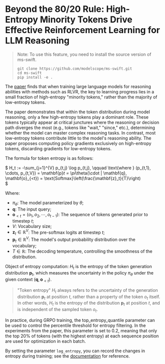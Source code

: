 # Beyond the 80/20 Rule: High-Entropy Minority Tokens Drive Effective Reinforcement Learning for LLM Reasoning

> Note: To use this feature, you need to install the source version of ms-swift.
>```
>git clone https://github.com/modelscope/ms-swift.git
>cd ms-swift
>pip install -e .
>```

The [paper](https://arxiv.org/abs/2506.01939) finds that when training large language models for reasoning abilities with methods such as RLVR, the key to learning progress lies in a small fraction of high-entropy "minority tokens," rather than the majority of low-entropy tokens.

The paper demonstrates that within the token distribution during model reasoning, only a few high-entropy tokens play a dominant role. These tokens typically appear at critical junctures where the reasoning or decision path diverges the most (e.g., tokens like "wait," "since," etc.), determining whether the model can master complex reasoning tasks. In contrast, most low-entropy tokens contribute little to the model's reasoning ability. The paper proposes computing policy gradients exclusively on high-entropy tokens, discarding gradients for low-entropy tokens.

The formula for token entropy is as follows:

$
H_t := -\sum_{j=1}^{V} p_{t,j} \log p_{t,j}, \qquad \text{where } (p_{t,1}, \cdots, p_{t,V}) = \mathbf{p}_t = \pi_\theta(\cdot | \mathbf{q}, \mathbf{o}_{<t}) = \text{Softmax}\left(\frac{\mathbf{z}_t}{T}\right) \
$

Where:
- $\pi_\theta$: The model parameterized by $\theta$;
- $\mathbf{q}$: The input query;
- $\mathbf{o}_{<t} = (o_1, o_2, \cdots, o_{t-1})$: The sequence of tokens generated prior to timestep $t$;
- $V$: Vocabulary size;
- $\mathbf{z}_t \in \mathbb{R}^V$: The pre-softmax logits at timestep $t$;
- $\mathbf{p}_t \in \mathbb{R}^V$: The model's output probability distribution over the vocabulary;
- $T \in \mathbb{R}$: The decoding temperature, controlling the smoothness of the distribution.

Object of entropy computation: $H_t$ is the entropy of the token generation distribution $\mathbf{p}_t$, which measures the uncertainty in the policy $\pi_\theta$ under the given context $(\mathbf{q}, \mathbf{o}_{<t})$.

> "Token entropy" $H_t$ always refers to the uncertainty of the generation distribution $\mathbf{p}_t$ at position $t$, rather than a property of the token $o_t$ itself. In other words, $H_t$ is the entropy of the distribution $\mathbf{p}_t$ at position $t$, and is independent of the sampled token $o_t$.

In practice, during GRPO training, the top_entropy_quantile parameter can be used to control the percentile threshold for entropy filtering. In the experiments from the paper, this parameter is set to 0.2, meaning that only the top 20% of tokens (with the highest entropy) at each sequence position are used for optimization in each batch.

By setting the parameter `log_entropy`, you can record the changes in entropy during training; see the [documentation](../GetStarted/GRPO.md#logged-metrics) for reference.

